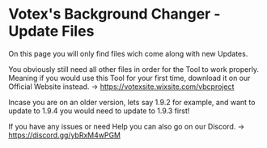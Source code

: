 # Votex's Background Changer - Update Files
On this page you will only find files wich come along with new Updates.

You obviously still need all other files in order for the Tool to work properly. Meaning if you would use this Tool for your first time, download it on our Official Website instead. -> https://votexsite.wixsite.com/vbcproject

Incase you are on an older version, lets say 1.9.2 for example, and want to update to 1.9.4 you would need to update to 1.9.3 first!

If you have any issues or need Help you can also go on our Discord. -> https://discord.gg/ybRxM4wPGM
